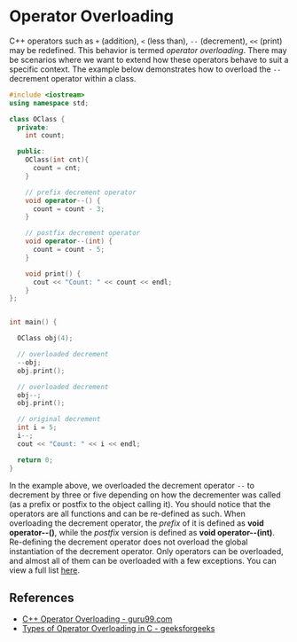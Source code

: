 # Operator Overloading

C++ operators such as `+` (addition), `<` (less than), `--` (decrement), `<<` (print) may be redefined. This behavior is termed _operator overloading_. There may be scenarios where we want to extend how these operators behave to suit a specific context. The example below demonstrates how to overload the `--` decrement operator within a class.

```c++
#include <iostream>
using namespace std;

class OClass {
  private:
    int count;

  public:
    OClass(int cnt){
      count = cnt;
    }

    // prefix decrement operator
    void operator--() {
      count = count - 3;
    }

    // postfix decrement operator
    void operator--(int) {
      count = count - 5;
    }

    void print() { 
      cout << "Count: " << count << endl; 
    }
};


int main() {

  OClass obj(4);

  // overloaded decrement
  --obj;
  obj.print();

  // overloaded decrement
  obj--;
  obj.print();

  // original decrement
  int i = 5;
  i--;
  cout << "Count: " << i << endl;

  return 0;
}
```
In the example above, we overloaded the decrement operator `--` to decrement by three or five depending on how the decrementer was called (as a prefix or postfix to the object calling it). You should notice that the operators are all functions and can be re-defined as such. When overloading the decrement operator, the _prefix_ of it is defined as __void operator--()__, while the _postfix_ version is defined as __void operator--(int)__. Re-defining the decrement operator does not overload the global instantiation of the decrement operator. Only operators can be overloaded, and almost all of them can be overloaded with a few exceptions. You can view a full list [here](https://docs.microsoft.com/en-us/cpp/cpp/increment-and-decrement-operator-overloading-cpp?view=msvc-160).

## References
- [C++ Operator Overloading - guru99.com](https://www.guru99.com/cpp-operator-overloading.html)
- [Types of Operator Overloading in C - geeksforgeeks](https://www.geeksforgeeks.org/types-of-operator-overloading-in-c/)
